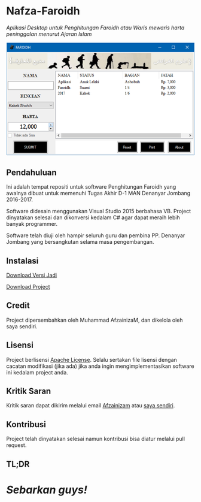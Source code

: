 # Nafza-Faroidh

*Aplikasi Desktop untuk Penghitungan Faroidh atau Waris mewaris harta peninggalan menurut Ajaran Islam*

![Screenshot](/Info/Screenshot.png)

## Pendahuluan

Ini adalah tempat repositi untuk software Penghitungan Faroidh yang awalnya dibuat untuk memenuhi Tugas Akhir D-1 MAN Denanyar Jombang 2016-2017.

Software didesain menggunakan Visual Studio 2015 berbahasa VB. Project dinyatakan selesai dan dikonversi kedalam C# agar dapat meraih lebih banyak programmer.

Software telah diuji oleh hampir seluruh guru dan pembina PP. Denanyar Jombang yang bersangkutan selama masa pengembangan.

## Instalasi

[Download Versi Jadi](Info/Kalkulasi%20Faroidh%20-%20Setup.exe)

[Download Project](https://github.com/WelloSoft/Nafza-Faroidh/archive/master.zip)

## Credit

Project dipersembahkan oleh Muhammad AfzainizaM, dan dikelola oleh saya sendiri.

## Lisensi

Project berlisensi [Apache License](./LICENSE). Selalu sertakan file lisensi dengan cacatan modifikasi (jika ada) jika anda ingin mengimplementasikan software ini kedalam project anda.

## Kritik Saran

Kritik saran dapat dikirim melalui email [Afzainizam](mailto:nafza71@gmail.com) atau [saya sendiri](mailto:wildanmubarok22@gmail.com).

## Kontribusi

Project telah dinyatakan selesai namun kontribusi bisa diatur melalui pull request.

## TL;DR

# *Sebarkan guys!*
